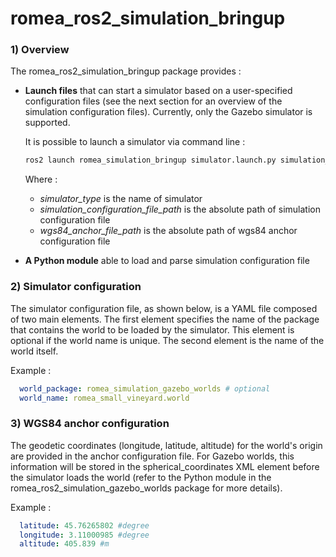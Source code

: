 # romea_ros2_simulation_bringup

### 1) Overview ###

The romea_ros2_simulation_bringup package provides  : 

 - **Launch files**  that can start a simulator based on a user-specified configuration files (see the next section for an overview of the simulation configuration files). Currently, only the Gazebo simulator is supported.

   It is possible to launch a simulator via command line : 

    ```bash
    ros2 launch romea_simulation_bringup simulator.launch.py simulation_configuration_file_path:=path_to_demo/config/simulation.yaml  wgs84_anchor_file_path:= path_to_demo/config/wgs84anchor.yaml simulator_type :=gazebo
    ```

   Where :

   - *simulator_type* is the name of simulator 
   - *simulation_configuration_file_path* is the absolute path of simulation configuration file
   - *wgs84_anchor_file_path* is the absolute path of wgs84 anchor configuration file    

 - **A Python module** able to load and parse simulation configuration file 


### 2) Simulator configuration ###

The simulator configuration file, as shown below, is a YAML file composed of two main elements. The first element specifies the name of the package that contains the world to be loaded by the simulator. This element is optional if the world name is unique. The second element is the name of the world itself.

Example :
```yaml
  world_package: romea_simulation_gazebo_worlds # optional 
  world_name: romea_small_vineyard.world
```

### 3) WGS84 anchor configuration ###

The geodetic coordinates (longitude, latitude, altitude) for the world's origin are provided in the anchor configuration file. For Gazebo worlds, this information will be stored in the spherical_coordinates XML element before the simulator loads the world (refer to the Python module in the romea_ros2_simulation_gazebo_worlds package for more details).  

Example :
```yaml
  latitude: 45.76265802 #degree
  longitude: 3.11000985 #degree
  altitude: 405.839 #m
```
